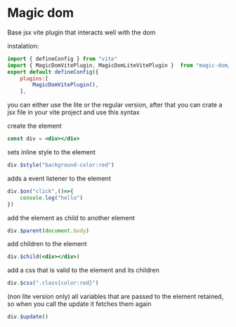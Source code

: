 # Magic dom

Base jsx vite plugin that interacts well with the dom

instalation:
```js
import { defineConfig } from "vite"
import { MagicDomVitePlugin, MagicDomLiteVitePlugin }  from "magic-dom/vite-plugin"
export default defineConfig({
    plugins:[
        MagicDomVitePlugin(),
    ],
```

you can either use the lite or the regular version, after that you can crate a jsx file in your
vite project and use this syntax

create the element
```jsx
const div = <div></div>
```

sets inline style to the element
```jsx
div.$style("background-color:red")
```

adds a event listener to the element
```jsx
div.$on("click",()=>{
    console.log("hello")
})
```

add the element as child to another element
```jsx
div.$parent(document.body)
```

add children to the element
```jsx
div.$child(<div></div>)
```

add a css that is valid to the element and its children
```jsx
div.$css(".class{color:red}")
```

(non lite version only) all variables that are passed to the element retained, so when you call
the update it fetches them again
```jsx
div.$update()
```